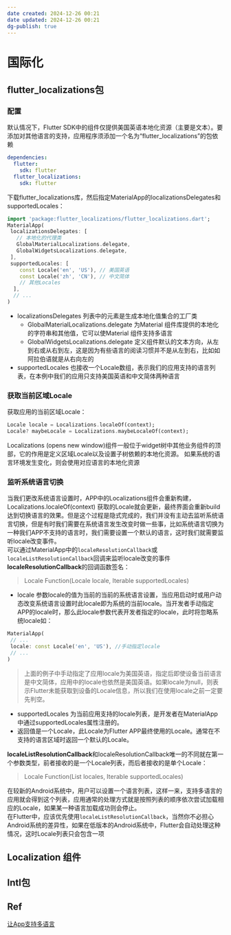 ```yaml
---
date created: 2024-12-26 00:21
date updated: 2024-12-26 00:21
dg-publish: true
---
```


# 国际化

## flutter_localizations包

### 配置

默认情况下，Flutter SDK中的组件仅提供美国英语本地化资源（主要是文本）。要添加对其他语言的支持，应用程序须添加一个名为“flutter_localizations”的包依赖

```yaml
dependencies:
  flutter:
    sdk: flutter
  flutter_localizations:
    sdk: flutter
```

下载flutter_localizations库，然后指定MaterialApp的localizationsDelegates和supportedLocales：

```dart
import 'package:flutter_localizations/flutter_localizations.dart';
MaterialApp(
 localizationsDelegates: [
   // 本地化的代理类
   GlobalMaterialLocalizations.delegate,
   GlobalWidgetsLocalizations.delegate,
 ],
 supportedLocales: [
    const Locale('en', 'US'), // 美国英语
    const Locale('zh', 'CN'), // 中文简体
    // 其他Locales
  ],
  // ...
)
```

- localizationsDelegates 列表中的元素是生成本地化值集合的工厂类
  - GlobalMaterialLocalizations.delegate 为Material 组件库提供的本地化的字符串和其他值，它可以使Material 组件支持多语言
  - GlobalWidgetsLocalizations.delegate 定义组件默认的文本方向，从左到右或从右到左，这是因为有些语言的阅读习惯并不是从左到右，比如如阿拉伯语就是从右向左的
- supportedLocales 也接收一个Locale数组，表示我们的应用支持的语言列表，在本例中我们的应用只支持美国英语和中文简体两种语言

### 获取当前区域Locale

获取应用的当前区域Locale：

```dart
Locale locale = Localizations.localeOf(context);
Locale? maybeLocale = Localizations.maybeLocaleOf(context);
```

Localizations (opens new window)组件一般位于widget树中其他业务组件的顶部，它的作用是定义区域Locale以及设置子树依赖的本地化资源。 如果系统的语言环境发生变化，则会使用对应语言的本地化资源

### 监听系统语言切换

当我们更改系统语言设置时，APP中的Localizations组件会重新构建，Localizations.localeOf(context) 获取的Locale就会更新，最终界面会重新build达到切换语言的效果。但是这个过程是隐式完成的，我们并没有主动去监听系统语言切换，但是有时我们需要在系统语言发生改变时做一些事，比如系统语言切换为一种我们APP不支持的语言时，我们需要设置一个默认的语言，这时我们就需要监听locale改变事件。<br>可以通过MaterialApp中的`localeResolutionCallback`或`localeListResolutionCallback`回调来监听locale改变的事件<br>**localeResolutionCallback**的回调函数签名：

> Locale Function(Locale locale, Iterable<Locale> supportedLocales)

- locale 参数locale的值为当前的当前的系统语言设置，当应用启动时或用户动态改变系统语言设置时此locale即为系统的当前locale。当开发者手动指定APP的locale时，那么此locale参数代表开发者指定的locale，此时将忽略系统locale如：

```dart
MaterialApp(
 // ...
 locale: const Locale('en', 'US'), //手动指定locale
 // ...
)
```

> 上面的例子中手动指定了应用locale为美国英语，指定后即使设备当前语言是中文简体，应用中的locale也依然是美国英语。如果locale为null，则表示Flutter未能获取到设备的Locale信息，所以我们在使用locale之前一定要先判空。

- supportedLocales  为当前应用支持的locale列表，是开发者在MaterialApp中通过supportedLocales属性注册的。
- 返回值是一个Locale，此Locale为Flutter APP最终使用的Locale。通常在不支持的语言区域时返回一个默认的Locale。

**localeListResolutionCallback**和localeResolutionCallback唯一的不同就在第一个参数类型，前者接收的是一个Locale列表，而后者接收的是单个Locale：

> Locale Function(List<Locale> locales, Iterable<Locale> supportedLocales)

在较新的Android系统中，用户可以设置一个语言列表，这样一来，支持多语言的应用就会得到这个列表，应用通常的处理方式就是按照列表的顺序依次尝试加载相应的Locale，如果某一种语言加载成功则会停止。<br>在Flutter中，应该优先使用`localeListResolutionCallback`，当然你不必担心Android系统的差异性，如果在低版本的Android系统中，Flutter会自动处理这种情况，这时Locale列表只会包含一项

## Localization 组件

## Intl包

## Ref

[让App支持多语言](https://book.flutterchina.club/chapter13/multi_languages_support.html#_13-1-1-%E7%AE%80%E4%BB%8B)
